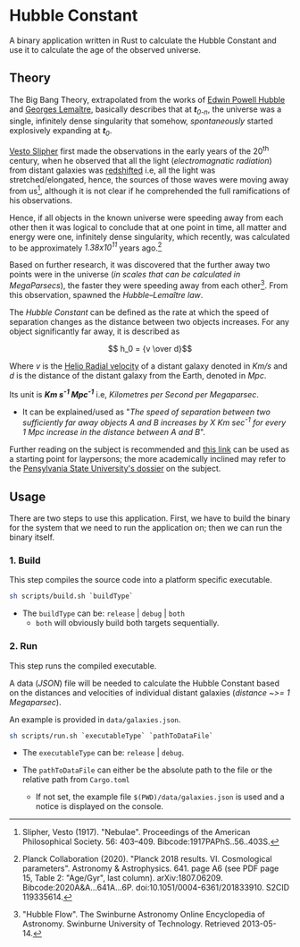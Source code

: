 # Hubble Constant

A binary application written in Rust to calculate the Hubble Constant and use it to calculate the age of the observed universe.

## Theory

The Big Bang Theory, extrapolated from the works of [Edwin Powell Hubble](https://en.wikipedia.org/wiki/Edwin_Hubble) and [Georges Lemaître](https://en.wikipedia.org/wiki/Georges_Lema%C3%AEtre), basically describes that at ___t__<sub>0-n</sub>_, the universe was a single, infinitely dense singularity that somehow, _spontaneously_ started explosively expanding at ___t__<sub>0</sub>_.

[Vesto Slipher](https://en.wikipedia.org/wiki/Vesto_M._Slipher) first made the observations in the early years of the 20<sup>th</sup> century, when he observed that all the light (_electromagnatic radiation_) from distant galaxies was [redshifted](https://en.wikipedia.org/wiki/Redshift) i.e, all the light was stretched/elongated, hence, the sources of those waves were moving away from us[^1], although it is not clear if he comprehended the full ramifications of his observations.

Hence, if all objects in the known universe were speeding away from each other then it was logical to conclude that at one point in time, all matter and energy were one, infinitely dense singularity, which recently, was calculated to be approximately _1.38x10<sup>11</sup>_ years ago.[^2]

Based on further research, it was discovered that the further away two points were in the universe (_in scales that can be calculated in MegaParsecs_), the faster they were speeding away from each other[^3]. From this observation, spawned the _Hubble–Lemaître law_.

The _Hubble Constant_ can be defined as the rate at which the speed of separation changes as the distance between two objects increases. For any object significantly far away, it is described as

```math
    h_0 = {v \over d}
```

Where _v_ is the [Helio Radial velocity](https://en.wikipedia.org/wiki/Radial_velocity) of a distant galaxy denoted in _Km/s_ and _d_ is the distance of the distant galaxy from the Earth, denoted in _Mpc_.

Its unit is ___Km s<sup>-1</sup> Mpc<sup>-1</sup>___ i.e, _Kilometres per Second per Megaparsec_.
  
- It can be explained/used as "_The speed of separation between two sufficiently far away objects A and B increases by X Km sec<sup>-1</sup> for every 1 Mpc increase in the distance between A and B_".

Further reading on the subject is recommended and [this link](https://en.wikipedia.org/wiki/Hubble%27s_law) can be used as a starting point for laypersons; the more academically inclined may refer to the [Pensylvania State University's dossier](https://www.e-education.psu.edu/astro801/content/l10_p3.html) on the subject.

## Usage

There are two steps to use this application. First, we have to build the binary for the system that we need to run the application on; then we can run the binary itself.

### 1. Build

This step compiles the source code into a platform specific executable.

```sh
sh scripts/build.sh `buildType`
```

- The `buildType` can be: `release` | `debug` | `both`
  - `both` will obviously build both targets sequentially.

### 2. Run

This step runs the compiled executable.

A data (_JSON_) file will be needed to calculate the Hubble Constant based on the distances and velocities of individual distant galaxies (_distance ~>= 1 Megaparsec_).

An example is provided in `data/galaxies.json`.

```sh
sh scripts/run.sh `executableType` `pathToDataFile`
```

- The `executableType` can be: `release` | `debug`.
- The `pathToDataFile` can either be the absolute path to the file or the relative path from `Cargo.toml`

  - If not set, the example file `$(PWD)/data/galaxies.json` is used and a notice is displayed on the console.

[^1]: Slipher, Vesto (1917). "Nebulae". Proceedings of the American Philosophical Society. 56: 403–409. Bibcode:1917PAPhS..56..403S.
[^2]: Planck Collaboration (2020). "Planck 2018 results. VI. Cosmological parameters". Astronomy & Astrophysics. 641. page A6 (see PDF page 15, Table 2: "Age/Gyr", last column). arXiv:1807.06209. Bibcode:2020A&A...641A...6P. doi:10.1051/0004-6361/201833910. S2CID 119335614.
[^3]: "Hubble Flow". The Swinburne Astronomy Online Encyclopedia of Astronomy. Swinburne University of Technology. Retrieved 2013-05-14.
